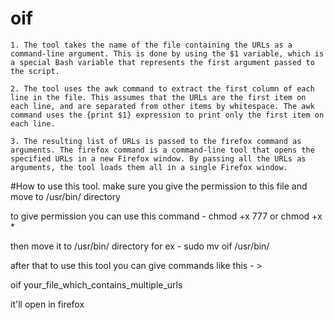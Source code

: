 # oif
    1. The tool takes the name of the file containing the URLs as a command-line argument. This is done by using the $1 variable, which is a special Bash variable that represents the first argument passed to the script.

    2. The tool uses the awk command to extract the first column of each line in the file. This assumes that the URLs are the first item on each line, and are separated from other items by whitespace. The awk command uses the {print $1} expression to print only the first item on each line.

    3. The resulting list of URLs is passed to the firefox command as arguments. The firefox command is a command-line tool that opens the specified URLs in a new Firefox window. By passing all the URLs as arguments, the tool loads them all in a single Firefox window.


#How to use this tool.
make sure you give the permission to this file and move to /usr/bin/ directory

to give permission you can use this command -
chmod +x 777 or chmod +x *

then move it to /usr/bin/ directory
for ex - 
sudo mv oif /usr/bin/

after that to use this tool 
you can give commands like this - > 

oif your_file_which_contains_multiple_urls

it'll open in firefox 


